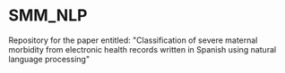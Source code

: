 # SMM_NLP
Repository for the paper entitled: "Classification of severe maternal morbidity from electronic health records written in Spanish using natural language processing"
